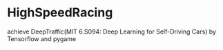 # HighSpeedRacing
achieve DeepTraffic(MIT 6.S094: Deep Learning for Self-Driving Cars) by Tensorflow and pygame
